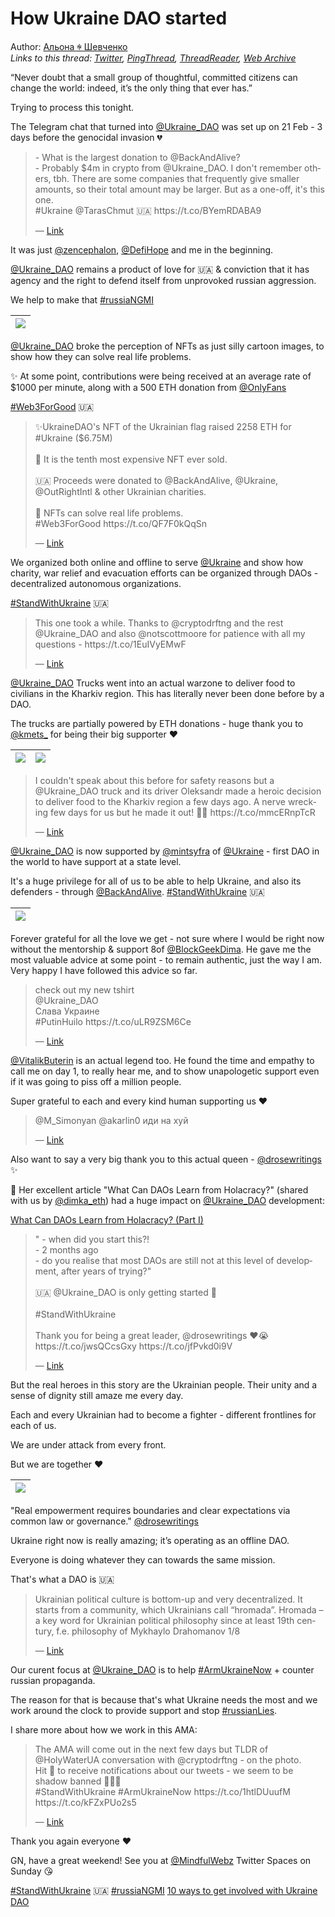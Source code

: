 # How Ukraine DAO started

Author: [Альона ꑭ Шевченко](https://twitter.com/cryptodrftng)  
*Links to this thread: [Twitter](https://twitter.com/cryptodrftng/status/1525282533037965315), [PingThread](https://pingthread.com/thread/1525282533037965315), [ThreadReader](https://threadreaderapp.com/thread/1525282533037965315.html), [Web Archive](https://web.archive.org/web/*/https://twitter.com/cryptodrftng/status/1525282533037965315)*

“Never doubt that a small group of thoughtful, committed citizens can change the world: indeed, it’s the only thing that ever has.”

Trying to process this tonight. 

The Telegram chat that turned into [@Ukraine_DAO](https://twitter.com/Ukraine_DAO) was set up on 21 Feb - 3 days before the genocidal invasion 💔

<blockquote class="twitter-tweet">
    <p lang="en" dir="ltr">
    - What is the largest donation to @BackAndAlive?<br />
    - Probably $4m in crypto from @Ukraine_DAO. I don&#39;t remember others, tbh. There are some companies that frequently give smaller amounts, so their total amount may be larger.  But as a one-off, it&#39;s this one.<br />
    #Ukraine @TarasChmut 🇺🇦 https://t.co/BYemRDABA9<br />
    </p>
    &mdash; <a href="https://twitter.com/Ukraine_DAO/status/1525267890852749312">Link</a>
</blockquote>

It was just [@zencephalon](https://twitter.com/zencephalon), [@DefiHope](https://twitter.com/DefiHope) and me in the beginning. 

[@Ukraine_DAO](https://twitter.com/Ukraine_DAO) remains a product of love for 🇺🇦 & conviction that it has agency and the right to defend itself from unprovoked russian aggression. 

We help to make that [#russiaNGMI](https://twitter.com/hashtag/russiaNGMI)

| [![](https://pbs.twimg.com/media/FSrlc42WYAAQ5hv.jpg)](https://pbs.twimg.com/media/FSrlc42WYAAQ5hv.jpg) |
| :-: |

[@Ukraine_DAO](https://twitter.com/Ukraine_DAO) broke the perception of NFTs as just silly cartoon images, to show how they can solve real life problems. 

✨ At some point, contributions were being received at an average rate of $1000 per minute, along with a 500 ETH donation from [@OnlyFans](https://twitter.com/OnlyFans) 

[#Web3ForGood](https://twitter.com/hashtag/Web3ForGood) 🇺🇦

<blockquote class="twitter-tweet">
    <p lang="en" dir="ltr">
    ✨UkraineDAO&#39;s NFT of the Ukrainian flag raised 2258 ETH for #Ukraine ($6.75M)<br />
    <br />
    🚀 It is the tenth most expensive NFT ever sold. <br />
    <br />
    🇺🇦 Proceeds were donated to @BackAndAlive, @Ukraine, @OutRightIntl &amp; other Ukrainian charities. <br />
    <br />
    🌱 NFTs can solve real life problems. <br />
    #Web3ForGood https://t.co/QF7F0kQqSn<br />
    </p>
    &mdash; <a href="https://twitter.com/Ukraine_DAO/status/1522459077628026880">Link</a>
</blockquote>

We organized both online and offline to serve [@Ukraine](https://twitter.com/Ukraine) and show how charity, war relief and evacuation efforts can be organized through DAOs - decentralized autonomous organizations. 
 
[#StandWithUkraine](https://twitter.com/hashtag/StandWithUkraine) 🇺🇦

<blockquote class="twitter-tweet">
    <p lang="en" dir="ltr">
    This one took a while. Thanks to @cryptodrftng and the rest @Ukraine_DAO and also @notscottmoore  for patience with all my questions - https://t.co/1EuIVyEMwF<br />
    </p>
    &mdash; <a href="https://twitter.com/EricCMack/status/1512167184058908673">Link</a>
</blockquote>

[@Ukraine_DAO](https://twitter.com/Ukraine_DAO) Trucks went into an actual warzone to deliver food to civilians in the Kharkiv region. This has literally never been done before by a DAO.

The trucks are partially powered by ETH donations - huge thank you to [@kmets_](https://twitter.com/kmets_) for being their big supporter ❤️

| [![](https://pbs.twimg.com/media/FSrolu1X0AAaBtU.jpg)](https://pbs.twimg.com/media/FSrolu1X0AAaBtU.jpg) | [![](https://pbs.twimg.com/media/FSrolu2WUAAVfV-.jpg)](https://pbs.twimg.com/media/FSrolu2WUAAVfV-.jpg) |
| :-: | :-: |

<blockquote class="twitter-tweet">
    <p lang="en" dir="ltr">
    I couldn&#39;t speak about this before for safety reasons but a @Ukraine_DAO truck and its driver Oleksandr made a heroic decision to deliver food to the Kharkiv region a few days ago. A nerve wrecking few days for us but he made it out! 💙💛 https://t.co/mmcERnpTcR<br />
    </p>
    &mdash; <a href="https://twitter.com/cryptodrftng/status/1513951427617509378">Link</a>
</blockquote>

[@Ukraine_DAO](https://twitter.com/Ukraine_DAO) is now supported by [@mintsyfra](https://twitter.com/mintsyfra) of [@Ukraine](https://twitter.com/Ukraine) - first DAO in the world to have support at a state level.

It's a huge privilege for all of us to be able to help Ukraine, and also its defenders - through [@BackAndAlive](https://twitter.com/BackAndAlive). 
[#StandWithUkraine](https://twitter.com/hashtag/StandWithUkraine) 🇺🇦

| [![](https://pbs.twimg.com/media/FSrpin9XsAMX2vh.jpg)](https://pbs.twimg.com/media/FSrpin9XsAMX2vh.jpg) |
| :-: |

Forever grateful for all the love we get - not sure where I would be right now without the mentorship & support 8of [@BlockGeekDima](https://twitter.com/BlockGeekDima). He gave me the most valuable advice at some point - to remain authentic, just the way I am. Very happy I have followed this advice so far.

<blockquote class="twitter-tweet">
    <p lang="en" dir="ltr">
    check out my new tshirt <br />
    @Ukraine_DAO <br />
    Слава Украине <br />
    #PutinHuilo https://t.co/uLR9ZSM6Ce<br />
    </p>
    &mdash; <a href="https://twitter.com/BlockGeekDima/status/1524835462132682772">Link</a>
</blockquote>

[@VitalikButerin](https://twitter.com/VitalikButerin) is an actual legend too. He found the time and empathy to call me on day 1, to really hear me, and to show unapologetic support even if it was going to piss off a million people. 

Super grateful to each and every kind human supporting us ❤️

<blockquote class="twitter-tweet">
    <p lang="en" dir="ltr">
    @M_Simonyan @akarlin0 иди на хуй<br />
    </p>
    &mdash; <a href="https://twitter.com/VitalikButerin/status/1498012161439932430">Link</a>
</blockquote>

Also want to say a very big thank you to this actual queen - [@drosewritings](https://twitter.com/drosewritings) ✨

🌱 Her excellent article "What Can DAOs Learn from Holacracy?" (shared with us by [@dimka_eth](https://twitter.com/dimka_eth)) had a huge impact on [@Ukraine_DAO](https://twitter.com/Ukraine_DAO) development:

[What Can DAOs Learn from Holacracy? (Part I)](https://mirror.xyz/0x7dcbac92cce015a97BAc8f1116595d223722F0a1/Cw5icmYmjoAnJsxPPGMRXCM9051RYiIduV6naxlFCIc)

<blockquote class="twitter-tweet">
    <p lang="en" dir="ltr">
    &#34; - when did you start this?!<br />
    - 2 months ago<br />
    - do you realise that most DAOs are still not at this level of development, after years of trying?&#34;<br />
    <br />
    🇺🇦 @Ukraine_DAO is only getting started 🌱 <br />
    <br />
    #StandWithUkraine <br />
    <br />
    Thank you for being a great leader, @drosewritings ❤️😭 https://t.co/jwsQCcsGxy https://t.co/jfPvkd0i9V<br />
    </p>
    &mdash; <a href="https://twitter.com/cryptodrftng/status/1524555866149691392">Link</a>
</blockquote>

But the real heroes in this story are the Ukrainian people. Their unity and a sense of dignity still amaze me every day. 

Each and every Ukrainian had to become a fighter - different frontlines for each of us. 

We are under attack from every front. 

But we are together ❤️

| [![](https://pbs.twimg.com/media/FSrwd-nWYAAH7zl.jpg)](https://pbs.twimg.com/media/FSrwd-nWYAAH7zl.jpg) |
| :-: |

"Real empowerment requires boundaries and clear expectations via common law or governance." [@drosewritings](https://twitter.com/drosewritings) 

Ukraine right now is really amazing; it’s operating as an offline DAO. 

Everyone is doing whatever they can towards the same mission. 

That's what a DAO is 🇺🇦

<blockquote class="twitter-tweet">
    <p lang="en" dir="ltr">
    Ukrainian political culture is bottom-up and very decentralized. It starts from a community, which Ukrainians call “hromada”. Hromada – a key word for Ukrainian political philosophy since at least 19th century, f.e. philosophy of Mykhaylo Drahomanov 1/8<br />
    </p>
    &mdash; <a href="https://twitter.com/yermolenko_v/status/1513978970047401991">Link</a>
</blockquote>

Our curent focus at [@Ukraine_DAO](https://twitter.com/Ukraine_DAO) is to help [#ArmUkraineNow](https://twitter.com/hashtag/ArmUkraineNow) + counter russian propaganda. 

The reason for that is because that's what Ukraine needs the most and we work around the clock to provide support and stop [#russianLies](https://twitter.com/hashtag/russianLies). 

I share more about how we work in this  AMA:

<blockquote class="twitter-tweet">
    <p lang="en" dir="ltr">
    The AMA will come out in the next few days but TLDR of @HolyWaterUA conversation with @cryptodrftng - on the photo. <br />
    Hit 🔔 to receive notifications about our tweets - we seem to be shadow banned  👻🇺🇦<br />
    #StandWithUkraine #ArmUkraineNow https://t.co/1htlDUuufM https://t.co/kFZxPUo2s5<br />
    </p>
    &mdash; <a href="https://twitter.com/Ukraine_DAO/status/1518280483318161412">Link</a>
</blockquote>

Thank you again everyone ❤️

GN, have a great weekend! See you at [@MindfulWebz](https://twitter.com/MindfulWebz) Twitter Spaces on Sunday 😘

[#StandWithUkraine](https://twitter.com/hashtag/StandWithUkraine) 🇺🇦 [#russiaNGMI](https://twitter.com/hashtag/russiaNGMI) 
[10 ways to get involved with Ukraine DAO](https://ukraine-dao.notion.site/10-ways-to-get-involved-with-Ukraine-DAO-b048044541ad4e1eb73b9d443b2b9a99)
